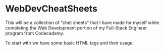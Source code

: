 # WebDevCheatSheets

This will be a collection of "chet sheets" that I have made for myself while completing the Web Development portion of my Full-Stack Engineer program from Codecademy.

To start with we have some basic HTML tags and their usage.
